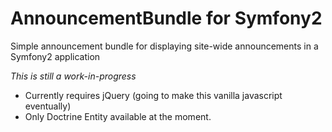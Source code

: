 # AnnouncementBundle for Symfony2

Simple announcement bundle for displaying site-wide announcements in a Symfony2 application

*This is still a work-in-progress*

 * Currently requires jQuery (going to make this vanilla javascript eventually)
 * Only Doctrine Entity available at the moment.